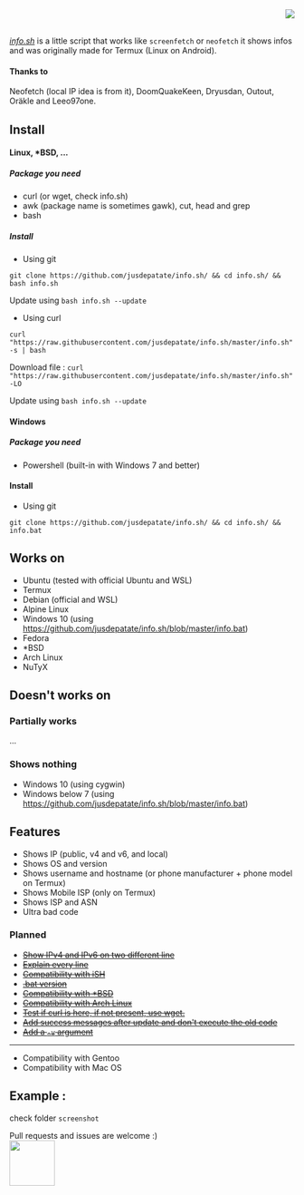 <div align="right"><img src="https://raw.githubusercontent.com/jusdepatate/info.sh/master/logomadein5minutes.png" /></div><br>

<a href="https://github.com/jusdepatate/info.sh/blob/master/info.sh"><i>info.sh</i></a> is a little script that works like `screenfetch` or `neofetch` it shows infos and was originally made for Termux (Linux on Android).

#### Thanks to
Neofetch (local IP idea is from it), DoomQuakeKeen, Dryusdan, Outout, Oräkle and Leeo97one.

## Install

#### Linux, \*BSD, ...
##### Package you need
- curl (or wget, check info.sh)
- awk (package name is sometimes gawk), cut, head and grep
- bash

##### Install
- Using git

`git clone https://github.com/jusdepatate/info.sh/ && cd info.sh/ && bash info.sh`

Update using `bash info.sh --update`

- Using curl

`curl "https://raw.githubusercontent.com/jusdepatate/info.sh/master/info.sh" -s | bash`

Download file : `curl "https://raw.githubusercontent.com/jusdepatate/info.sh/master/info.sh" -LO`

Update using `bash info.sh --update`

#### Windows
##### Package you need
- Powershell (built-in with Windows 7 and better)

#### Install

- Using git

`git clone https://github.com/jusdepatate/info.sh/ && cd info.sh/ && info.bat`

## Works on
- Ubuntu (tested with official Ubuntu and WSL)
- Termux
- Debian (official and WSL)
- Alpine Linux
- Windows 10 (using https://github.com/jusdepatate/info.sh/blob/master/info.bat)
- Fedora
- \*BSD
- Arch Linux
- NuTyX

## Doesn't works on
### Partially works
...
### Shows nothing
- Windows 10 (using cygwin)
- Windows below 7 (using https://github.com/jusdepatate/info.sh/blob/master/info.bat)

## Features
- Shows IP (public, v4 and v6, and local)
- Shows OS and version
- Shows username and hostname (or phone manufacturer + phone model on Termux)
- Shows Mobile ISP (only on Termux)
- Shows ISP and ASN
- Ultra bad code

### Planned
- [~~Show IPv4 and IPv6 on two different line~~](https://github.com/jusdepatate/info.sh/commit/c2a929935705e8647f2cce32a9d5e4fc54d026a6)
- [~~Explain every line~~](https://github.com/jusdepatate/info.sh/commit/f45db7cf90e5f412541e4a05098dfabed694d5d0)
- [~~Compatibility with iSH~~](https://github.com/jusdepatate/info.sh/commit/f3bbc05b6e4225d06757b54f31ecff7ef60b2448)
- [~~.bat version~~](https://github.com/jusdepatate/info.sh/commit/429e13447603005a4631155ed11b436d3561e29e)
- [~~Compatibility with \*BSD~~](https://github.com/jusdepatate/info.sh/commit/df4f9159a4f8e85af494e8216d3ae0124b9e7ab1)
- [~~Compatibility with Arch Linux~~](https://github.com/jusdepatate/info.sh/commit/40539e49c42bcd44eefa9ce71ae2fb89e53cfd73)
- [~~Test if curl is here, if not present, use wget.~~](https://github.com/jusdepatate/info.sh/commit/f3c73c9e1414253f8dd1dee4871184b804cfb49a)
- [~~Add success messages after update and don't execute the old code~~](https://github.com/jusdepatate/info.sh/commit/f3c73c9e1414253f8dd1dee4871184b804cfb49a)
- [~~Add a <code>-v</code> argument~~](https://github.com/jusdepatate/info.sh/commit/f3c73c9e1414253f8dd1dee4871184b804cfb49a)
---
- Compatibility with Gentoo
- Compatibility with Mac OS

## Example :
check folder `screenshot`

Pull requests and issues are welcome :)<br>
<img width="80px" src="https://upload.wikimedia.org/wikipedia/commons/thumb/0/0a/By-nc.svg/2560px-By-nc.svg">
